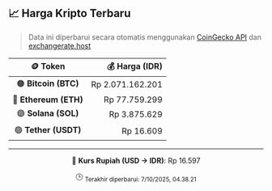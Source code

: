 

<!-- HARGA_KRIPTO -->
## 📈 Harga Kripto Terbaru

> Data ini diperbarui secara otomatis menggunakan [CoinGecko API](https://www.coingecko.com/) dan [exchangerate.host](https://exchangerate.host/)

<div align="center">

| 🪙 Token | 💰 Harga (IDR) |
|:------:|---------------:|
| 🟠 **Bitcoin (BTC)**   | Rp 2.071.162.201 |
| 🔵 **Ethereum (ETH)**  | Rp 77.759.299 |
| 🟣 **Solana (SOL)**    | Rp 3.875.629 |
| 🟢 **Tether (USDT)**   | Rp 16.609 |

---

💱 **Kurs Rupiah (USD → IDR)**: Rp 16.597

🕒 <sub>Terakhir diperbarui: 7/10/2025, 04.38.21</sub>

</div>
<!-- /HARGA_KRIPTO -->
